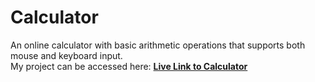 # Calculator
An online calculator with basic arithmetic operations that supports both mouse and keyboard input. <br>
My project can be accessed here: <a href="https://kfollen93.github.io/Calculator/"><b>Live Link to Calculator</b></a>

